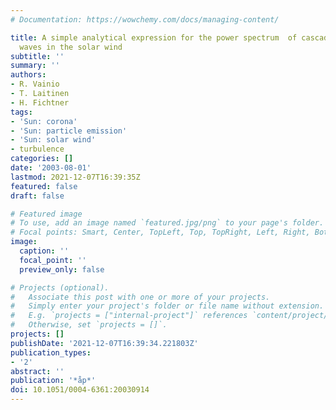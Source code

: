 ```yaml
---
# Documentation: https://wowchemy.com/docs/managing-content/

title: A simple analytical expression for the power spectrum  of cascading Alfvén
  waves in the solar wind
subtitle: ''
summary: ''
authors:
- R. Vainio
- T. Laitinen
- H. Fichtner
tags:
- 'Sun: corona'
- 'Sun: particle emission'
- 'Sun: solar wind'
- turbulence
categories: []
date: '2003-08-01'
lastmod: 2021-12-07T16:39:35Z
featured: false
draft: false

# Featured image
# To use, add an image named `featured.jpg/png` to your page's folder.
# Focal points: Smart, Center, TopLeft, Top, TopRight, Left, Right, BottomLeft, Bottom, BottomRight.
image:
  caption: ''
  focal_point: ''
  preview_only: false

# Projects (optional).
#   Associate this post with one or more of your projects.
#   Simply enter your project's folder or file name without extension.
#   E.g. `projects = ["internal-project"]` references `content/project/deep-learning/index.md`.
#   Otherwise, set `projects = []`.
projects: []
publishDate: '2021-12-07T16:39:34.221803Z'
publication_types:
- '2'
abstract: ''
publication: '*åp*'
doi: 10.1051/0004-6361:20030914
---
```

